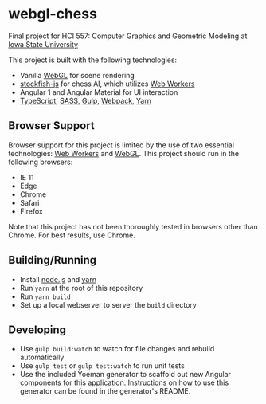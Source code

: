 # webgl-chess
Final project for HCI 557: Computer Graphics and Geometric Modeling at [Iowa State University](http://www.vrac.iastate.edu/hci/)

This project is built with the following technologies:

- Vanilla [WebGL](https://developer.mozilla.org/en-US/docs/Web/API/WebGL_API) for scene rendering
- [stockfish-js](https://github.com/exoticorn/stockfish-js) for chess AI, which utilizes [Web Workers](https://developer.mozilla.org/en-US/docs/Web/API/Web_Workers_API/Using_web_workers)
- Angular 1 and Angular Material for UI interaction
- [TypeScript](https://www.typescriptlang.org/), [SASS](http://sass-lang.com/), [Gulp](http://gulpjs.com/), [Webpack](https://webpack.github.io/), [Yarn](https://yarnpkg.com/)

## Browser Support

Browser support for this project is limited by the use of two essential technologies: [Web Workers](https://developer.mozilla.org/en-US/docs/Web/API/Web_Workers_API/Using_web_workers) and [WebGL](https://developer.mozilla.org/en-US/docs/Web/API/WebGL_API).  This project should run in the following browsers:

- IE 11
- Edge
- Chrome
- Safari
- Firefox

Note that this project has not been thoroughly tested in browsers other than Chrome.  For best results, use Chrome.

## Building/Running

- Install [node.js](https://nodejs.org/en/) and [yarn](https://yarnpkg.com/en/docs/install)
- Run `yarn` at the root of this repository
- Run `yarn build`
- Set up a local webserver to server the `build` directory

## Developing 

- Use `gulp build:watch` to watch for file changes and rebuild automatically
- Use `gulp test` or `gulp test:watch` to run unit tests
- Use the included Yoeman generator to scaffold out new Angular components for this application.  Instructions on how to use this generator can be found in the generator's README.
